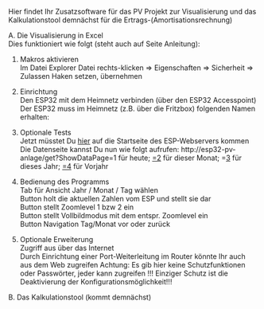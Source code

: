 Hier findet Ihr Zusatzsoftware für das PV Projekt zur Visualisierung und das Kalkulationstool demnächst für die Ertrags-(Amortisationsrechnung)

A. Die Visualisierung in Excel  
Dies funktioniert wie folgt (steht auch auf Seite Anleitung):
1.	Makros aktivieren  
Im Datei Explorer Datei rechts-klicken => Eigenschaften => Sicherheit => Zulassen Haken setzen, übernehmen	
2.	Einrichtung	  
		Den ESP32 mit dem Heimnetz verbinden (über den ESP32 Accesspoint)  
		Der ESP32 muss im Heimnetz (z.B. über die Fritzbox) folgenden Namen erhalten: 
3.	Optionale Tests	  
		Jetzt müsstet Du [hier](http://esp32-pv-anlage)  auf die Startseite des ESP-Webservers kommen
		Die Datenseite kannst Du nun wie folgt aufrufen:
		http://esp32-pv-anlage/get?ShowDataPage=1 für heute; [=2](http://esp32-pv-anlage/get?ShowDataPage=2) für dieser Monat; =[3](http://esp32-pv-anlage/get?ShowDataPage=3) für dieses Jahr; [=4](http://esp32-pv-anlage/get?ShowDataPage=4) für Vorjahr
4.	Bedienung des Programms	      
		Tab                                               für Ansicht  Jahr / Monat / Tag wählen    
		Button                                           holt die aktuellen Zahlen vom ESP und stellt sie dar    
		Button                                           stellt Zoomlevel 1 bzw 2 ein     
		Button                                           stellt Vollbildmodus mit dem entspr. Zoomlevel ein     
		Button                                          Navigation Tag/Monat vor oder zurück    
		
6.	Optionale Erweiterung  
 Zugriff aus über das Internet	
		Durch Einrichtung einer Port-Weiterleitung im Router könnte Ihr auch aus dem Web zugreifen
		Achtung: Es gib hier keine Schutzfunktionen oder Passwörter, jeder kann zugreifen !!!
		Einziger Schutz ist die Deaktivierung der Konfigurationsmöglichkeit!!!

B. Das Kalkulationstool (kommt demnächst)

